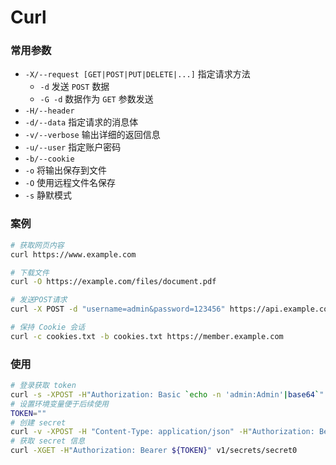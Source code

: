# Curl

### 常用参数
- `-X/--request [GET|POST|PUT|DELETE|...]` 指定请求方法
  - `-d` 发送 `POST` 数据
  - `-G -d` 数据作为 `GET` 参数发送 
- `-H/--header`
- `-d/--data` 指定请求的消息体
- `-v/--verbose` 输出详细的返回信息
- `-u/--user` 指定账户密码
- `-b/--cookie` 
- `-o` 将输出保存到文件
- `-O` 使用远程文件名保存
- `-s` 静默模式

### 案例

```bash
# 获取网页内容
curl https://www.example.com

# 下载文件
curl -O https://example.com/files/document.pdf

# 发送POST请求
curl -X POST -d "username=admin&password=123456" https://api.example.com/login

# 保持 Cookie 会话
curl -c cookies.txt -b cookies.txt https://member.example.com
```

### 使用

```bash
# 登录获取 token
curl -s -XPOST -H"Authorization: Basic `echo -n 'admin:Admin'|base64`" http://127.0.0.1:8080/login | jq -r .token
# 设置环境变量便于后续使用
TOKEN=""
# 创建 secret
curl -v -XPOST -H "Content-Type: application/json" -H"Authorization: Bearer ${TOKEN}" -d'{"metadata":{"name":"secret0"},"expires":0,"description":"admin secret"}' v1/secrets
# 获取 secret 信息
curl -XGET -H"Authorization: Bearer ${TOKEN}" v1/secrets/secret0
```